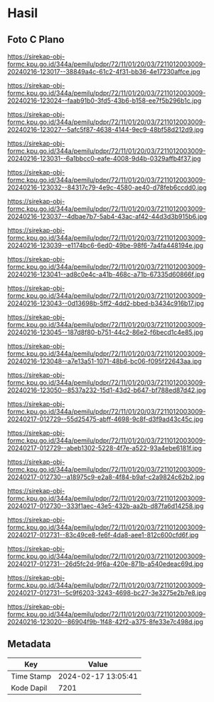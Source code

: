 # Hasil

## Foto C Plano

https://sirekap-obj-formc.kpu.go.id/344a/pemilu/pdpr/72/11/01/20/03/7211012003009-20240216-123017--38849a4c-61c2-4f31-bb36-4e17230affce.jpg

https://sirekap-obj-formc.kpu.go.id/344a/pemilu/pdpr/72/11/01/20/03/7211012003009-20240216-123024--faab91b0-3fd5-43b6-b158-ee7f5b296b1c.jpg

https://sirekap-obj-formc.kpu.go.id/344a/pemilu/pdpr/72/11/01/20/03/7211012003009-20240216-123027--5afc5f87-4638-4144-9ec9-48bf58d212d9.jpg

https://sirekap-obj-formc.kpu.go.id/344a/pemilu/pdpr/72/11/01/20/03/7211012003009-20240216-123031--6a1bbcc0-eafe-4008-9d4b-0329affb4f37.jpg

https://sirekap-obj-formc.kpu.go.id/344a/pemilu/pdpr/72/11/01/20/03/7211012003009-20240216-123032--84317c79-4e9c-4580-ae40-d78feb6ccdd0.jpg

https://sirekap-obj-formc.kpu.go.id/344a/pemilu/pdpr/72/11/01/20/03/7211012003009-20240216-123037--4dbae7b7-5ab4-43ac-af42-44d3d3b915b6.jpg

https://sirekap-obj-formc.kpu.go.id/344a/pemilu/pdpr/72/11/01/20/03/7211012003009-20240216-123039--e1174bc6-6ed0-49be-98f6-7a4fa448194e.jpg

https://sirekap-obj-formc.kpu.go.id/344a/pemilu/pdpr/72/11/01/20/03/7211012003009-20240216-123041--ad8c0e4c-a41b-468c-a71b-67335d60866f.jpg

https://sirekap-obj-formc.kpu.go.id/344a/pemilu/pdpr/72/11/01/20/03/7211012003009-20240216-123043--0d13698b-5ff2-4dd2-bbed-b3434c916b17.jpg

https://sirekap-obj-formc.kpu.go.id/344a/pemilu/pdpr/72/11/01/20/03/7211012003009-20240216-123045--187d8f80-b751-44c2-86e2-f6becd1c4e85.jpg

https://sirekap-obj-formc.kpu.go.id/344a/pemilu/pdpr/72/11/01/20/03/7211012003009-20240216-123048--a7e13a51-1071-48b6-bc06-f095f22643aa.jpg

https://sirekap-obj-formc.kpu.go.id/344a/pemilu/pdpr/72/11/01/20/03/7211012003009-20240216-123050--8537a232-15d1-43d2-b647-bf788ed87d42.jpg

https://sirekap-obj-formc.kpu.go.id/344a/pemilu/pdpr/72/11/01/20/03/7211012003009-20240217-012729--55d25475-abff-4698-9c8f-d3f9ad43c45c.jpg

https://sirekap-obj-formc.kpu.go.id/344a/pemilu/pdpr/72/11/01/20/03/7211012003009-20240217-012729--abeb1302-5228-4f7e-a522-93a4ebe6181f.jpg

https://sirekap-obj-formc.kpu.go.id/344a/pemilu/pdpr/72/11/01/20/03/7211012003009-20240217-012730--a18975c9-e2a8-4f84-b9af-c2a9824c62b2.jpg

https://sirekap-obj-formc.kpu.go.id/344a/pemilu/pdpr/72/11/01/20/03/7211012003009-20240217-012730--333f1aec-43e5-432b-aa2b-d87fa6d14258.jpg

https://sirekap-obj-formc.kpu.go.id/344a/pemilu/pdpr/72/11/01/20/03/7211012003009-20240217-012731--83c49ce8-fe6f-4da8-aee1-812c600cfd6f.jpg

https://sirekap-obj-formc.kpu.go.id/344a/pemilu/pdpr/72/11/01/20/03/7211012003009-20240217-012731--26d5fc2d-9f6a-420e-871b-a540edeac69d.jpg

https://sirekap-obj-formc.kpu.go.id/344a/pemilu/pdpr/72/11/01/20/03/7211012003009-20240217-012731--5c9f6203-3243-4698-bc27-3e3275e2b7e8.jpg

https://sirekap-obj-formc.kpu.go.id/344a/pemilu/pdpr/72/11/01/20/03/7211012003009-20240216-123020--86904f9b-1f48-42f2-a375-8fe33e7c498d.jpg


## Metadata

| Key        | Value               |
| ---------- | ------------------- |
| Time Stamp | 2024-02-17 13:05:41 |
| Kode Dapil | 7201                |



